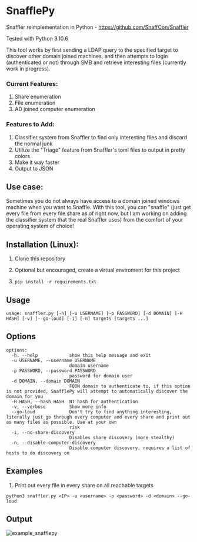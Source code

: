 # SnafflePy
Snaffler reimplementation in Python - https://github.com/SnaffCon/Snaffler 

Tested with Python 3.10.6

This tool works by first sending a LDAP query to the specified target to discover other domain joined machines, and then attempts to login (authenticated or not) through SMB and retrieve interesting files (currently work in progress). 

### Current Features: 
1. Share enumeration
2. File enumeration
3. AD joined computer enumeration

### Features to Add: 
1. Classifier system from Snaffler to find only interesting files and discard the normal junk
2. Utilize the "Triage" feature from Snaffler's toml files to output in pretty colors
3. Make it way faster
4. Output to JSON

## Use case:

Sometimes you do not always have access to a domain joined windows machine when you want to Snaffle. With this tool, you can "snaffle" (just get every file from every file share as of right now, but I am working on adding the classifier system that the real Snaffler uses) from the comfort of your operating system of choice!  

## Installation (Linux):

1. Clone this repository

2. Optional but encouraged, create a virtual enviroment for this project

3. `pip install -r requirements.txt` 

## Usage

`usage: snaffler.py [-h] [-u USERNAME] [-p PASSWORD] [-d DOMAIN] [-H HASH] [-v] [--go-loud] [-i] [-n] targets [targets ...]`

## Options
~~~
options:
  -h, --help            show this help message and exit
  -u USERNAME, --username USERNAME
                        domain username
  -p PASSWORD, --password PASSWORD
                        password for domain user
  -d DOMAIN, --domain DOMAIN
                        FQDN domain to authenticate to, if this option is not provided, SnafflePy will attempt to automatically discover the domain for you
  -H HASH, --hash HASH  NT hash for authentication
  -v, --verbose         Show more info
  --go-loud             Don't try to find anything interesting, literally just go through every computer and every share and print out as many files as possible. Use at your own
                        risk
  -i, --no-share-discovery
                        Disables share discovery (more stealthy)
  -n, --disable-computer-discovery
                        Disable computer discovery, requires a list of hosts to do discovery on
~~~

## Examples

1. Print out every file in every share on all reachable targets 

`python3 snaffler.py <IP> -u <username> -p <password> -d <domain> --go-loud` 

## Output
![example_snafflepy](https://github.com/robert-todora/snafflepy/assets/59801737/33c956da-ed00-4cb7-8444-bf158b67f1f8)
